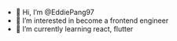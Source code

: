 - 👋 Hi, I’m @EddiePang97
- 👀 I’m interested in become a frontend engineer
- 🌱 I’m currently learning react, flutter

<!---
EddiePang97/EddiePang97 is a ✨ special ✨ repository because its `README.md` (this file) appears on your GitHub profile.
You can click the Preview link to take a look at your changes.
--->
